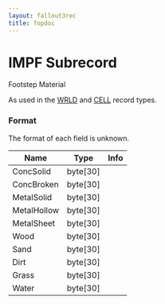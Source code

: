 ```yaml
---
layout: fallout3rec
title: fopdoc
---
```

IMPF Subrecord
==============

Footstep Material

As used in the [WRLD](../WRLD.html) and [CELL](../CELL.html) record types.

### Format

The format of each field is unknown.

Name | Type | Info
-----|------|-----
ConcSolid | byte[30] |
ConcBroken | byte[30] |
MetalSolid | byte[30] |
MetalHollow | byte[30] |
MetalSheet | byte[30] |
Wood | byte[30] |
Sand | byte[30] |
Dirt | byte[30] |
Grass | byte[30] |
Water | byte[30] |

